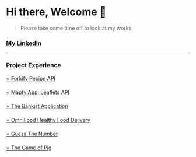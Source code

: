 # Hi there, Welcome 👋
> Please take some time off to look at my works

### [My LinkedIn](https://www.linkedin.com/in/jordan-uchej/)

***
<!--
### Full-Stack Projects Experience

***

### Front-End Project Experience
-->
### Project Experience
[⭐️ Forkify Recipe API](https://uche-jordy-forkify.netlify.app/)

[⭐️ Mapty App: Leaflets API](https://uche-jordy-mapty.netlify.app/)

[⭐️ The Bankist Application](https://uche-jordy-bankist-dom.netlify.app/)

[⭐️ OmniFood Healthy Food Delivery](https://uche-jordy-omnifood.netlify.app/)

[⭐️ Guess The Number](https://uche-jordy-guess-my-number.netlify.app/)

[⭐️ The Game of Pig](https://uche-jordy-game-of-pig.netlify.app/)


<!--

**Here are some ideas to get you started:**

🙋‍♀️ A short introduction - what is your organization all about?
🌈 Contribution guidelines - how can the community get involved?
👩‍💻 Useful resources - where can the community find your docs? Is there anything else the community should know?
🍿 Fun facts - what does your team eat for breakfast?
🧙 Remember, you can do mighty things with the power of [Markdown](https://docs.github.com/github/writing-on-github/getting-started-with-writing-and-formatting-on-github/basic-writing-and-formatting-syntax)
-->
